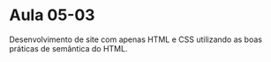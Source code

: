 # Aula 05-03
Desenvolvimento de site com apenas HTML e CSS utilizando as boas práticas de semântica do HTML.
